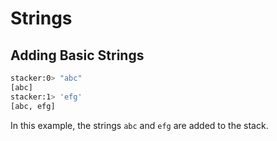 # Strings

## Adding Basic Strings

~~~ bash
stacker:0> "abc"
[abc]
stacker:1> 'efg'
[abc, efg]
~~~

In this example, the strings `abc` and `efg` are added to the stack.
